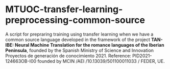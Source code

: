 # MTUOC-transfer-learning-preprocessing-common-source
A script for prepraring training using transfer learning when we have a common source language developed in the framework of the project **TAN-IBE: Neural Machine Translation for the romance languages of the Iberian Peninsula**, founded by the Spanish Ministry of Science and Innovation Proyectos de generación de conocimiento 2021. Reference: PID2021-124663OB-I00 founded by MCIN /AEI /10.13039/501100011033 / FEDER, UE.
